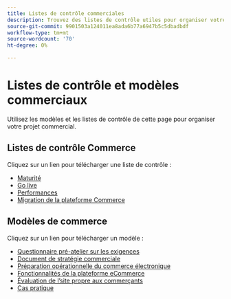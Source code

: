 ```yaml
---
title: Listes de contrôle commerciales
description: Trouvez des listes de contrôle utiles pour organiser votre projet d’e-commerce.
source-git-commit: 9901503a124011ea8ada6b77a6947b5c5dbadbdf
workflow-type: tm+mt
source-wordcount: '70'
ht-degree: 0%

---
```



# Listes de contrôle et modèles commerciaux

Utilisez les modèles et les listes de contrôle de cette page pour organiser votre projet commercial.

## Listes de contrôle Commerce

Cliquez sur un lien pour télécharger une liste de contrôle :

- [Maturité](../../assets/playbooks/checklists/maturity.pptx)
- [Go live](../../assets/playbooks/checklists/go-live.pptx)
- [Performances](../../assets/playbooks/checklists/performance.pptx)
- [Migration de la plateforme Commerce](../../assets/playbooks/checklists/commerce-platform-migration.pptx)

## Modèles de commerce

Cliquez sur un lien pour télécharger un modèle :

- [Questionnaire pré-atelier sur les exigences](../../assets/playbooks/templates/requirements-questionnaire.pptx)
- [Document de stratégie commerciale](../../assets/playbooks/templates/commerce-strategy-document.pptx)
- [Préparation opérationnelle du commerce électronique](../../assets/playbooks/templates/ecommerce-operational-readiness.pptx)
- [Fonctionnalités de la plateforme eCommerce](../../assets/playbooks/templates/ecommerce-platform-features.pptx)
- [Évaluation de l’site propre aux commerçants](../../assets/playbooks/templates/merchant-self-site-assessment.pptx)
- [Cas pratique](../../assets/playbooks/templates/use-case.pptx)